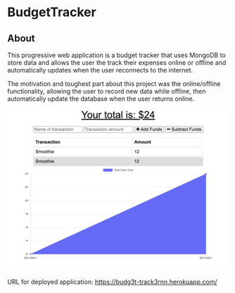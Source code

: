 # BudgetTracker

## About
This progressive web application is a budget tracker that uses MongoDB to store data and allows the user the track their expenses online or offline and automatically updates when the user reconnects to the internet.

The motivation and toughest part about this project was the online/offline functionality, allowing the user to record new data while offline, then automatically update the database when the user returns online.

![picture of website](/assets/budget.png "screenshot of page")

URL for deployed application: 
https://budg3t-track3rnn.herokuapp.com/
